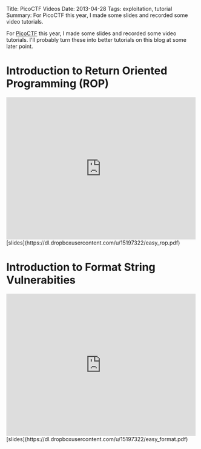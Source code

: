 Title: PicoCTF Videos
Date: 2013-04-28
Tags: exploitation, tutorial
Summary: For PicoCTF this year, I made some slides and recorded some video tutorials.

For [PicoCTF](picoctf.com) this year, I made some slides and recorded some
video tutorials. I'll probably turn these into better tutorials on this blog at
some later point.

# Introduction to Return Oriented Programming (ROP) #

<!-- <video width="100%" controls>
  <source src="https://dl.dropboxusercontent.com/u/15197322/easy_rop.mp4">
</video> -->
<iframe src="http://player.vimeo.com/video/65014453" width="500" height="375"
frameborder="0" webkitAllowFullScreen mozallowfullscreen
allowFullScreen></iframe>
[slides](https://dl.dropboxusercontent.com/u/15197322/easy_rop.pdf)

# Introduction to Format String Vulnerabities #

<!-- <video controls width="100%">
  <source src="https://dl.dropboxusercontent.com/u/15197322/easy_format.mp4">
</video> -->
<iframe src="http://player.vimeo.com/video/65014452" width="500" height="375"
frameborder="0" webkitAllowFullScreen mozallowfullscreen
allowFullScreen></iframe>
[slides](https://dl.dropboxusercontent.com/u/15197322/easy_format.pdf)



